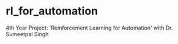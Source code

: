 # rl_for_automation
4th Year Project: 'Reinforcement Learning for Automation' with Dr. Sumeetpal Singh
